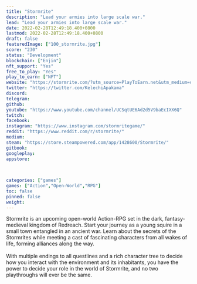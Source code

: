 ```yaml
---
title: "Stormrite"
description: "Lead your armies into large scale war."
lead: "Lead your armies into large scale war."
date: 2022-02-28T12:49:18.400+0800
lastmod: 2022-02-28T12:49:18.400+0800
draft: false
featuredImage: ["100_stormrite.jpg"]
score: "230"
status: "Development"
blockchain: ["Enjin"]
nft_support: "Yes"
free_to_play: "Yes"
play_to_earn: ["NFT"]
website: "https://stormrite.com/?utm_source=PlayToEarn.net&utm_medium=organic&utm_campaign=gamepage"
twitter: "https://twitter.com/KelechiApakama"
discord: 
telegram: 
github: 
youtube: "https://www.youtube.com/channel/UCSqtUE6Ad2d5V9baEcIXX6Q"
twitch: 
facebook: 
instagram: "https://www.instagram.com/stormritegame/"
reddit: "https://www.reddit.com/r/stormrite/"
medium: 
steam: "https://store.steampowered.com/app/1428600/Stormrite/"
gitbook: 
googleplay: 
appstore: 

  
    
categories: ["games"]
games: ["Action","Open-World","RPG"]
toc: false
pinned: false
weight: 
---
```

Stormrite is an upcoming open-world Action-RPG set in the dark, fantasy-medieval kingdom of Redreach. Start your journey as a young squire in a small town entangled in an ancient war. Learn about the secrets of the Stormrites while meeting a cast of fascinating characters from all wakes of life, forming alliances along the way.<br> <br> With multiple endings to all questlines and a rich character tree to decide how you interact with the environment and its inhabitants, you have the power to decide your role in the world of Stormrite, and no two playthroughs will ever be the same.